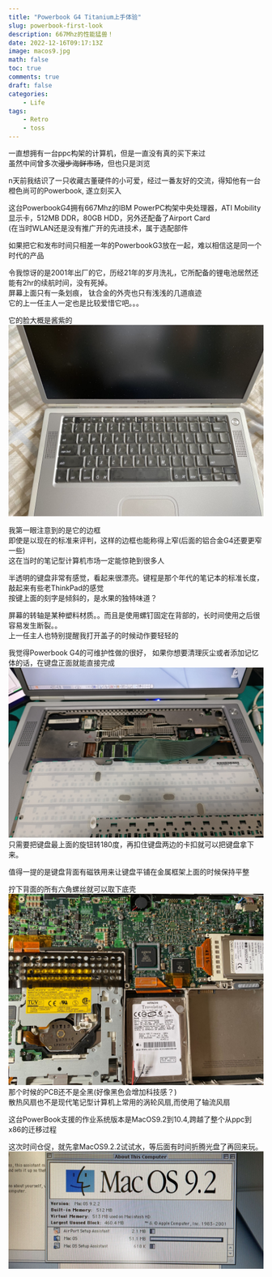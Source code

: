 ```yaml
---
title: "Powerbook G4 Titanium上手体验"
slug: powerbook-first-look
description: 667Mhz的性能猛兽！
date: 2022-12-16T09:17:13Z
image: macos9.jpg
math: false
toc: true
comments: true
draft: false
categories:
    - Life
tags: 
    - Retro
    - toss
---
```


一直想拥有一台ppc构架的计算机，但是一直没有真的买下来过\
虽然中间曾多次~~漫步海鲜市场~~，但也只是浏览

n天前我结识了一只收藏古董硬件的小可爱，经过一番友好的交流，得知他有一台橙色尚可的Powerbook, 遂立刻买入

这台PowerbookG4拥有667Mhz的IBM PowerPC构架中央处理器，ATI Mobility显示卡，512MB DDR，80GB HDD，另外还配备了Airport Card\
(在当时WLAN还是没有推广开的先进技术，属于选配部件

如果把它和发布时间只相差一年的PowerbookG3放在一起，难以相信这是同一个时代的产品

令我惊讶的是2001年出厂的它，历经21年的岁月洗礼，它所配备的锂电池居然还能有2hr的续航时间，没有死掉。\
屏幕上面只有一条划痕， 钛合金的外壳也只有浅浅的几道痕迹\
它的上一任主人一定也是比较爱惜它吧。。。

它的脸大概是酱紫的
![front](front.jpg)

我第一眼注意到的是它的边框\
即使是以现在的标准来评判，这样的边框也能称得上窄(后面的铝合金G4还要更窄一些)\
这在当时的笔记型计算机市场一定能惊艳到很多人

半透明的键盘非常有感觉，看起来很漂亮。键程是那个年代的笔记本的标准长度，敲起来有些老ThinkPad的感觉\
按键上面的刻字是倾斜的，是水果的独特味道？

屏幕的转轴是某种塑料材质。。而且是使用螺钉固定在背部的，长时间使用之后很容易发生断裂。。\
上一任主人也特别提醒我打开盖子的时候动作要轻轻的

我觉得Powerbook G4的可维护性做的很好， 如果你想要清理灰尘或者添加记忆体的话，在键盘正面就能直接完成
![keyboard](keyboard.jpg)
只需要把键盘最上面的旋钮转180度，再扣住键盘两边的卡扣就可以把键盘拿下来。

值得一提的是键盘背面有磁铁用来让键盘平铺在金属框架上面的时候保持平整

拧下背面的所有六角螺丝就可以取下底壳
![back](back.jpg)
那个时候的PCB还不是全黑(好像黑色会增加科技感？)\
散热风扇也不是现代笔记型计算机上常用的涡轮风扇,而使用了轴流风扇

这台PowerBook支援的作业系统版本是MacOS9.2到10.4,跨越了整个从ppc到x86的迁移过程

这次时间仓促，就先拿MacOS9.2.2试试水，等后面有时间折腾光盘了再回来玩。
![macos9](macos9.jpg)

